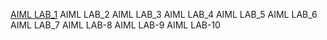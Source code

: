 [AIML LAB_1](https://github.com/codebot950/AIML-2024-25/blob/main/AIML%20LAB-01%202001.ipynb)
AIML LAB_2
AIML LAB_3
AIML LAB_4
AIML LAB_5
AIML LAB_6
AIML LAB_7
AIML LAB-8
AIML LAB-9
AIML LAB-10


